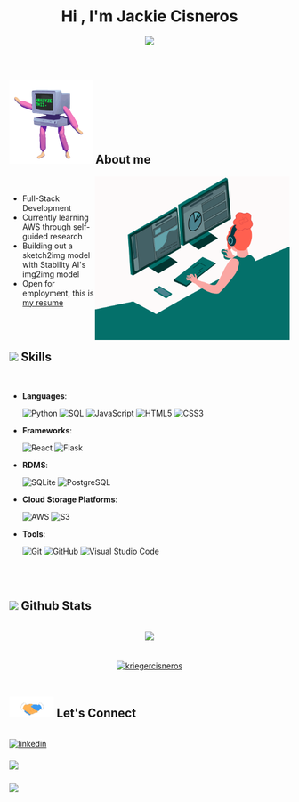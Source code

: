 <h1 align="center"><b>Hi , I'm Jackie Cisneros </b></h1>

<p align="center">
  <a href="https://github.com/DenverCoder1/readme-typing-svg"><img src="https://readme-typing-svg.herokuapp.com?font=Time+New+Roman&color=magenta&size=35&center=true&vCenter=true&width=600&height=100&lines=Thank+you+for+visiting...&hearts;++;Full-Stack+Developer,;with+a+love+for+Python,;curious+about+AI,;an+active+learner/researcher,;and+I+love+to+dance+salsa!"></a>
</p>


<br>

## <img src = "https://github.com/kriegercisneros/kriegercisneros/blob/main/analyze%20this.gif?raw=true" width = 150px> **About me**

<picture> <img align="right" src="https://github.com/kriegercisneros/kriegercisneros/blob/main/anna-havrylyukh-.gif?raw=true" width = 350px></picture>

<br>

- Full-Stack Development
- Currently learning AWS through self-guided research
- Building out a sketch2img model with Stability AI's img2img model
- Open for employment, this is [my resume](https://read.cv/0xabdulkhalid)

<br><br>


## <img src="https://media2.giphy.com/media/QssGEmpkyEOhBCb7e1/giphy.gif?cid=ecf05e47a0n3gi1bfqntqmob8g9aid1oyj2wr3ds3mg700bl&rid=giphy.gif" width ="25"><b> Skills</b>
<br>

<p align="center">

- **Languages**:
  
    ![Python](https://img.shields.io/badge/Python%20-%2314354C.svg?style=for-the-badge&logo=python&logoColor=white)
    ![SQL](https://img.shields.io/badge/SQL-%2300f.svg?style=for-the-badge&logo=sql&logoColor=white)
    ![JavaScript](https://img.shields.io/badge/JavaScript-%23F7DF1E.svg?style=for-the-badge&logo=javascript&logoColor=white)
    ![HTML5](https://img.shields.io/badge/HTML5%20-%23E34F26.svg?style=for-the-badge&logo=html5&logoColor=white)
    ![CSS3](https://img.shields.io/badge/CSS%20-%231572B6.svg?style=for-the-badge&logo=css3&logoColor=white)


- **Frameworks**:
  
    ![React](https://img.shields.io/badge/React-%2320232a.svg?style=for-the-badge&logo=react&logoColor=%2361DAFB)
    ![Flask](https://img.shields.io/badge/Flask-%23000.svg?style=for-the-badge&logo=flask&logoColor=white)

  
 - **RDMS**:
  
    ![SQLite](https://img.shields.io/badge/SQLite-%23003B57.svg?style=for-the-badge&logo=sqlite&logoColor=white)
    ![PostgreSQL](https://img.shields.io/badge/PostgreSQL-%23336791.svg?style=for-the-badge&logo=postgresql&logoColor=white)
  


  
 - **Cloud Storage Platforms**:

    ![AWS](https://img.shields.io/badge/AWS-%23FF9900.svg?style=for-the-badge&logo=amazon-aws&logoColor=white)
    ![S3](https://img.shields.io/badge/S3-%23FF9900.svg?style=for-the-badge&logo=amazon-s3&logoColor=white)


  
 - **Tools**:

    ![Git](https://img.shields.io/badge/git-%23F05033.svg?style=for-the-badge&logo=git&logoColor=white)
    ![GitHub](https://img.shields.io/badge/github-%23121011.svg?style=for-the-badge&logo=github&logoColor=white)
    ![Visual Studio Code](https://img.shields.io/badge/Visual%20Studio%20Code-0078d7.svg?style=for-the-badge&logo=visual-studio-code&logoColor=white)

</p>

<br>


<br>

## <img src="https://media.giphy.com/media/iY8CRBdQXODJSCERIr/giphy.gif" width="35"><b> Github Stats </b>
<br>

<div align="center">

<a href="https://github.com/kriegercisneros/">
  <img src="https://github-readme-stats.vercel.app/api?username=kriegercisneros&include_all_commits=true&count_private=true&show_icons=true&line_height=20&title_color=7A7ADB&icon_color=2234AE&text_color=D3D3D3&bg_color=0,000000,130F40" width="450"/>
	<br>
	<br>
	<br>
  <img src="https://github-readme-stats.vercel.app/api/top-langs?username=kriegercisneros&show_icons=true&locale=en&layout=compact&line_height=20&title_color=7A7ADB&icon_color=2234AE&text_color=D3D3D3&bg_color=0,000000,130F40" width="375"  alt="kriegercisneros"/>

</a>
</div>



<br>

## <img src="https://github.com/0xAbdulKhalid/0xAbdulKhalid/raw/main/assets/mdImages/handshake.gif" width ="80"><b> Let's Connect</b>
<br>
<div align='left'>


<div>
<a href="[https://linkedin.com/in/0xabdulkhalid](https://www.linkedin.com/in/jacqueline-krieger-cisneros/)" target="_blank">
<img src="https://img.shields.io/badge/linkedin:  kriegercisneros-%2300acee.svg?color=405DE6&style=for-the-badge&logo=linkedin&logoColor=white" alt=linkedin style="margin-bottom: 5px;"/>
</a>
</div>



<!-- <li>
<a href="https://twitter.com/0xabdulkhalid" target="_blank">
<img src="https://img.shields.io/badge/twitter:  0xabdulkhalid-%2300acee.svg?color=1DA1F2&style=for-the-badge&logo=twitter&logoColor=white" alt=twitter style="margin-bottom: 5px;"/>
</a>
</li> -->

<br>

<div>
<a href="mailto:krieger.jacqueline@gmail.com" target="_blank">
<img src="https://img.shields.io/badge/gmail:  kriegercisneros-%23EA4335.svg?style=for-the-badge&logo=gmail&logoColor=white" t=mail style="margin-bottom: 5px;" />
</a>
</div>
	
<br>
	
<div>
<a href="https://dev.to/kriegercisneros" target="_blank">
<img src="https://img.shields.io/badge/Dev.to-kriegercisneros-%230A0A0A.svg?style=for-the-badge&logo=dev.to&logoColor=white" style="margin-bottom: 5px;" />
</a>
</div>

	

</div>
<br>
<br>
